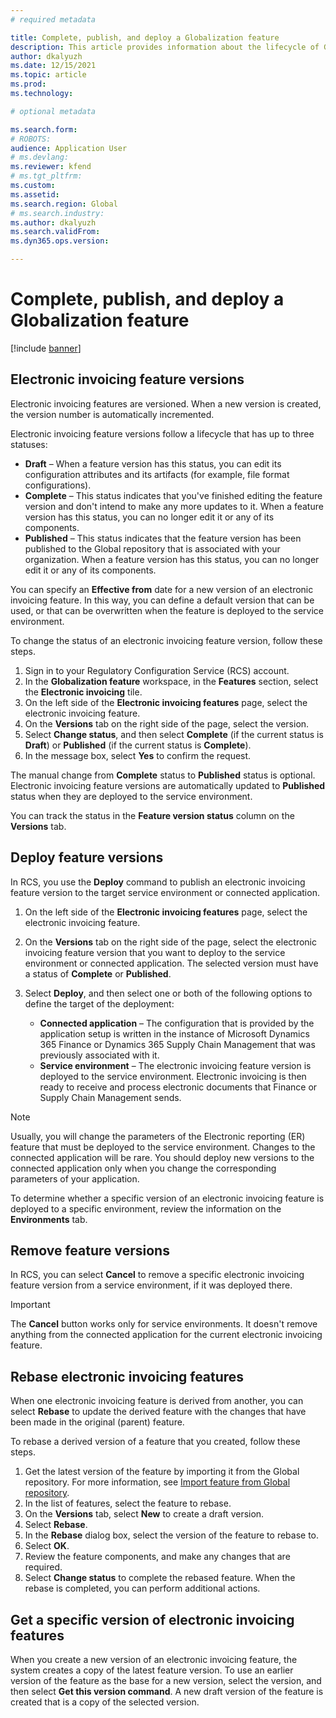 ```yaml
---
# required metadata

title: Complete, publish, and deploy a Globalization feature
description: This article provides information about the lifecycle of Globalization features.
author: dkalyuzh
ms.date: 12/15/2021
ms.topic: article
ms.prod: 
ms.technology: 

# optional metadata

ms.search.form: 
# ROBOTS: 
audience: Application User
# ms.devlang: 
ms.reviewer: kfend
# ms.tgt_pltfrm: 
ms.custom: 
ms.assetid: 
ms.search.region: Global
# ms.search.industry: 
ms.author: dkalyuzh
ms.search.validFrom: 
ms.dyn365.ops.version: 

---
```


# Complete, publish, and deploy a Globalization feature

[!include [banner](../includes/banner.md)]

## Electronic invoicing feature versions

Electronic invoicing features are versioned. When a new version is created, the version number is automatically incremented.

Electronic invoicing feature versions follow a lifecycle that has up to three statuses:

- **Draft** – When a feature version has this status, you can edit its configuration attributes and its artifacts (for example, file format configurations).
- **Complete** – This status indicates that you've finished editing the feature version and don't intend to make any more updates to it. When a feature version has this status, you can no longer edit it or any of its components.
- **Published** – This status indicates that the feature version has been published to the Global repository that is associated with your organization. When a feature version has this status, you can no longer edit it or any of its components.

You can specify an **Effective from** date for a new version of an electronic invoicing feature. In this way, you can define a default version that can be used, or that can be overwritten when the feature is deployed to the service environment.

To change the status of an electronic invoicing feature version, follow these steps.

1. Sign in to your Regulatory Configuration Service (RCS) account.
2. In the **Globalization feature** workspace, in the **Features** section, select the **Electronic invoicing** tile.
3. On the left side of the **Electronic invoicing features** page, select the electronic invoicing feature.
4. On the **Versions** tab on the right side of the page, select the version.
5. Select **Change status**, and then select **Complete** (if the current status is **Draft**) or **Published** (if the current status is **Complete**).
6. In the message box, select **Yes** to confirm the request.

The manual change from **Complete** status to **Published** status is optional. Electronic invoicing feature versions are automatically updated to **Published** status when they are deployed to the service environment.

You can track the status in the **Feature version status** column on the **Versions** tab.

## Deploy feature versions

In RCS, you use the **Deploy** command to publish an electronic invoicing feature version to the target service environment or connected application.

1. On the left side of the **Electronic invoicing features** page, select the electronic invoicing feature.
2. On the **Versions** tab on the right side of the page, select the electronic invoicing feature version that you want to deploy to the service environment or connected application. The selected version must have a status of **Complete** or **Published**.
3. Select **Deploy**, and then select one or both of the following options to define the target of the deployment:

    - **Connected application** – The configuration that is provided by the application setup is written in the instance of Microsoft Dynamics 365 Finance or Dynamics 365 Supply Chain Management that was previously associated with it.
    - **Service environment** – The electronic invoicing feature version is deployed to the service environment. Electronic invoicing is then ready to receive and process electronic documents that Finance or Supply Chain Management sends.

> [!NOTE]
> Usually, you will change the parameters of the Electronic reporting (ER) feature that must be deployed to the service environment. Changes to the connected application will be rare. You should deploy new versions to the connected application only when you change the corresponding parameters of your application.

To determine whether a specific version of an electronic invoicing feature is deployed to a specific environment, review the information on the **Environments** tab.

## Remove feature versions

In RCS, you can select **Cancel** to remove a specific electronic invoicing feature version from a service environment, if it was deployed there.

> [!IMPORTANT]
> The **Cancel** button works only for service environments. It doesn't remove anything from the connected application for the current electronic invoicing feature.

## Rebase electronic invoicing features

When one electronic invoicing feature is derived from another, you can select **Rebase** to update the derived feature with the changes that have been made in the original (parent) feature.

To rebase a derived version of a feature that you created, follow these steps.

1. Get the latest version of the feature by importing it from the Global repository. For more information, see [Import feature from Global repository](e-invoicing-import-feature-global-repository.md).
2. In the list of features, select the feature to rebase.
3. On the **Versions** tab, select **New** to create a draft version.
4. Select **Rebase**.
5. In the **Rebase** dialog box, select the version of the feature to rebase to.
6. Select **OK**.
7. Review the feature components, and make any changes that are required.
8. Select **Change status** to complete the rebased feature. When the rebase is completed, you can perform additional actions.

## Get a specific version of electronic invoicing features

When you create a new version of an electronic invoicing feature, the system creates a copy of the latest feature version. To use an earlier version of the feature as the base for a new version, select the version, and then select **Get this version command**. A new draft version of the feature is created that is a copy of the selected version.

